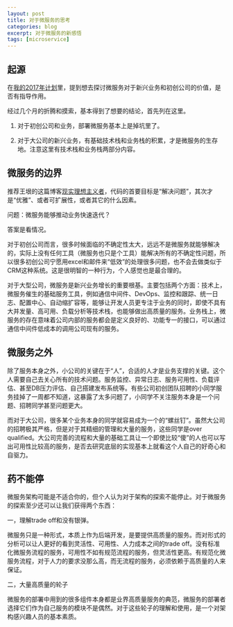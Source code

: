 ```yaml
---
layout: post
title: 对于微服务的思考
categories: blog
excerpt: 对于微服务的新感悟
tags: [microservice]
---
```


## 起源

在<a href="https://fishermartyn.github.io/blog/Plan-For-2017/">我的2017年计划</a>里，提到想去探讨微服务对于新兴业务和初创公司的价值，是否有指导作用。

经过几个月的折腾和摸索，基本得到了想要的结论，首先列在这里。

1. 对于初创公司和业务，部署微服务基本上是掉坑里了。

2. 对于大公司的新兴业务，有基础技术栈和业务栈的积累，才是微服务的生存地。注意这里有技术栈和业务栈两部分内容。

## 微服务的边界

推荐王垠的这篇博客<a href="http://www.yinwang.org/blog-cn/2017/05/17/practical-idealism">现实理想主义者</a>，代码的首要目标是“解决问题”，其次才是“优雅”、或者可扩展性，或者其它的什么因素。

问题：微服务能够推动业务快速迭代？

答案是看情况。

对于初创公司而言，很多时候面临的不确定性太大，远远不是微服务就能够解决的，实际上没有任何工具（微服务也只是个工具）能解决所有的不确定性问题，所以很多初创公司宁愿用excel和邮件来“低效”的处理很多问题，也不会去做类似于CRM这种系统。这是很明智的一种行为，个人感觉也是最合理的。

对于大型公司，微服务是新兴业务增长的重要根基。主要包括两个方面：技术上，微服务催生的基础服务工具，例如通信中间件、DevOps、监控和跟踪、统一日志、配置中心、自动缩扩容等，能够让开发人员更专注于业务的同时，即使不具有大并发量、高可用、负载分析等技术栈，也能够做出高质量的服务。业务栈上，微服务的存在意味着公司内部的服务都会是定义良好的、功能专一的接口，可以通过通信中间件低成本的调用公司现有的服务。

## 微服务之外

除了服务本身之外，小公司的关键在于“人”，合适的人才是业务支撑的关键。这个人需要自己去关心所有的技术问题。服务监控、异常日志、服务可用性、负载评估、甚至DB压力评估、自己搭建发布系统等。有些公司初创团队招聘的小同学服务挂掉了一周都不知道，这暴露了太多问题了，小同学不关注服务本身是一个问题、招聘同学甚至问题更大。

而对于大公司，很多某个业务本身的同学就容易成为一个的“螺丝钉”。虽然大公司的招聘极其严格，但是对于其精细的管理和大量的服务，这些同学是over qualified。大公司完善的流程和大量的基础工具让一个即使比较“傻”的人也可以写出可用性比较高的服务，是否去研究底层的实现基本上就看这个人自己的好奇心和自驱力。

## 药不能停

微服务架构可能是不适合你的，但个人认为对于架构的探索不能停止。对于微服务的探索至少还可以让我们获得两个东西：

一，理解trade off和没有银弹。

微服务只是一种形式，本质上作为后端开发，是要提供高质量的服务。而对形式的分析可以让人更好的看到灵活性、可用性、人力成本之间的trade off。没有标准化微服务流程的服务，可用性不如有规范流程的服务，但灵活性更高。有规范化微服务流程，对于人力的要求没那么高，而无流程的服务，必须依赖于高质量的人来保证。

二，大量高质量的轮子

微服务的部署中用到的很多组件本身都是业界高质量服务的典范，微服务的部署者选择它们作为自己服务的模块不是偶然。对于这些轮子的理解和使用，是一个对架构感兴趣人员的基本素质。
